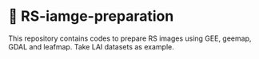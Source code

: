 # 👋 RS-iamge-preparation
This repository contains codes to prepare RS images using GEE, geemap, GDAL and leafmap. Take LAI datasets as example.
